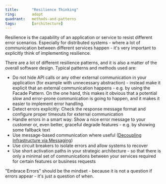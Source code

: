 ```yaml
---
title:      "Resilience Thinking"
ring:       adopt
quadrant:   methods-and-patterns
tags:       [architecture]
---
```


Resilience is the capability of an application or service to resist different error scenarios. Especially for
distributed systems - where a lot of communication between different services happen - it's very important to explicitly
think of implementing resilience.

There are a lot of different resilience patterns, and it is also a matter of the overall software design. Typical
patterns and methods used are:

* Do not hide API calls or any other external communication in your application (for example with unnecessary
  abstraction) - instead make it explicit that an external communication happens - e.g. by using the Facade Pattern. On
  the one hand, this makes it obvious that a potential slow and error-prone communication is going to happen, and it
  makes it easier to implement error handling.
* Detect errors explicitly: Check the response message format and configure proper timeouts for external communication
* Handle errors in a smart way: Show a nice error message to your customer or, even better, graceful degrade features -
  e.g. by showing some fallback text
* Use message-based communication where useful ([Decoupling Infrastructure via Messaging](/methods-and-patterns/decoupling-infrastructure-via-messaging.html))
* Use circuit breakers to isolate errors and allow systems to recover
* Use short activation paths in your strategic architecture - so that there is only a minimal set of communications
  between your services required for certain features or business requests

"Embrace Errors" should be the mindset - because it is not a question if errors appear - it's just a question of when.
